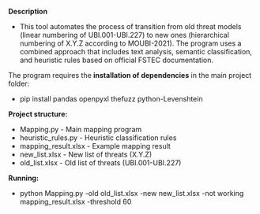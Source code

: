 **Description**

- This tool automates the process of transition from old threat models (linear numbering of UBI.001-UBI.227) to new ones (hierarchical numbering of X.Y.Z according to MOUBI-2021). 
The program uses a combined approach that includes text analysis, semantic classification, and heuristic rules based on official FSTEC documentation.


The program requires the **installation of dependencies** in the main project folder:
- pip install pandas openpyxl thefuzz python-Levenshtein


**Project structure:**
- Mapping.py - Main mapping program
- heuristic_rules.py - Heuristic classification rules
- mapping_result.xlsx - Example mapping result
- new_list.xlsx - New list of threats (X.Y.Z)
- old_list.xlsx - Old list of threats (UBI.001-UBI.227)

**Running:**

- python Mapping.py -old old_list.xlsx -new new_list.xlsx -not working mapping_result.xlsx -threshold 60
